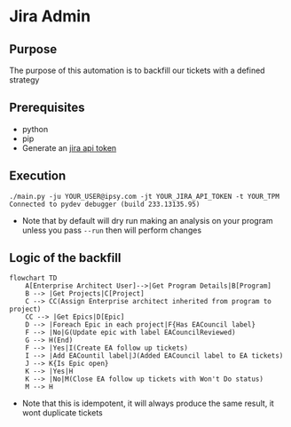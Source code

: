 # Jira Admin

## Purpose
The purpose of this automation is to backfill our tickets with a defined strategy

## Prerequisites
* python
* pip
* Generate an [jira api token](https://id.atlassian.com/manage-profile/security/api-tokens)

## Execution

```shell
./main.py -ju YOUR_USER@ipsy.com -jt YOUR_JIRA_API_TOKEN -t YOUR_TPM 
Connected to pydev debugger (build 233.13135.95)
```
* Note that by default will dry run making an analysis on your program unless you pass `--run` then will perform changes

## Logic of the backfill
```mermaid
flowchart TD
    A[Enterprise Architect User]-->|Get Program Details|B[Program]
    B --> |Get Projects|C[Project]
    C --> CC(Assign Enterprise architect inherited from program to project)
    CC --> |Get Epics|D[Epic]
    D --> |Foreach Epic in each project|F{Has EACouncil label}
    F --> |No|G(Update epic with label EACouncilReviewed)
    G --> H(End)
    F --> |Yes|I(Create EA follow up tickets)
    I --> |Add EACountil label|J(Added EACouncil label to EA tickets)
    J --> K{Is Epic open}
    K --> |Yes|H
    K --> |No|M(Close EA follow up tickets with Won't Do status)
    M --> H
```

* Note that this is idempotent, it will always produce the same result, it wont duplicate tickets
